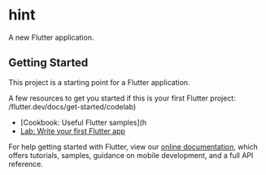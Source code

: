 # hint

A new Flutter application.

## Getting Started

This project is a starting point for a Flutter application.

A few resources to get you started if this is your first Flutter project:
/flutter.dev/docs/get-started/codelab)
- [Cookbook: Useful Flutter samples](h
- [Lab: Write your first Flutter app](https:/ttps://flutter.dev/docs/cookbook)

For help getting started with Flutter, view our
[online documentation](https://flutter.dev/docs), which offers tutorials,
samples, guidance on mobile development, and a full API reference.
